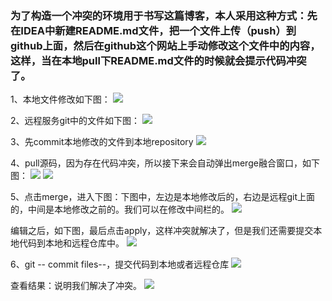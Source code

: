 ### 为了构造一个冲突的环境用于书写这篇博客，本人采用这种方式：先在IDEA中新建README.md文件，把一个文件上传（push）到github上面，然后在github这个网站上手动修改这个文件中的内容，这样，当在本地pull下README.md文件的时候就会提示代码冲突了。

1、本地文件修改如下图：
    ![](http://img.blog.csdn.net/20160822160436245?watermark/2/text/aHR0cDovL2Jsb2cuY3Nkbi5uZXQv/font/5a6L5L2T/fontsize/400/fill/I0JBQkFCMA==/dissolve/70/gravity/Center)

2、远程服务git中的文件如下图：
    ![](http://img.blog.csdn.net/20160822160440757?watermark/2/text/aHR0cDovL2Jsb2cuY3Nkbi5uZXQv/font/5a6L5L2T/fontsize/400/fill/I0JBQkFCMA==/dissolve/70/gravity/Center)

3、先commit本地修改的文件到本地repository
    ![](http://img.blog.csdn.net/20160822160444339?watermark/2/text/aHR0cDovL2Jsb2cuY3Nkbi5uZXQv/font/5a6L5L2T/fontsize/400/fill/I0JBQkFCMA==/dissolve/70/gravity/Center)

4、pull源码，因为存在代码冲突，所以接下来会自动弹出merge融合窗口，如下图：
    ![](http://img.blog.csdn.net/20160822160449448?watermark/2/text/aHR0cDovL2Jsb2cuY3Nkbi5uZXQv/font/5a6L5L2T/fontsize/400/fill/I0JBQkFCMA==/dissolve/70/gravity/Center)
    ![](http://img.blog.csdn.net/20160822160452901?watermark/2/text/aHR0cDovL2Jsb2cuY3Nkbi5uZXQv/font/5a6L5L2T/fontsize/400/fill/I0JBQkFCMA==/dissolve/70/gravity/Center)

5、点击merge，进入下图：下图中，左边是本地修改后的，右边是远程git上面的，中间是本地修改之前的。我们可以在修改中间栏的。
    ![](http://img.blog.csdn.net/20160822160458023?watermark/2/text/aHR0cDovL2Jsb2cuY3Nkbi5uZXQv/font/5a6L5L2T/fontsize/400/fill/I0JBQkFCMA==/dissolve/70/gravity/Center)

编辑之后，如下图，最后点击apply，这样冲突就解决了，但是我们还需要提交本地代码到本地和远程仓库中。
    ![](http://img.blog.csdn.net/20160822160501151?watermark/2/text/aHR0cDovL2Jsb2cuY3Nkbi5uZXQv/font/5a6L5L2T/fontsize/400/fill/I0JBQkFCMA==/dissolve/70/gravity/Center)

6、git -- commit files--，提交代码到本地或者远程仓库
    ![](http://img.blog.csdn.net/20160822160506710?watermark/2/text/aHR0cDovL2Jsb2cuY3Nkbi5uZXQv/font/5a6L5L2T/fontsize/400/fill/I0JBQkFCMA==/dissolve/70/gravity/Center)

查看结果：说明我们解决了冲突。
    ![](http://img.blog.csdn.net/20160822161632413?watermark/2/text/aHR0cDovL2Jsb2cuY3Nkbi5uZXQv/font/5a6L5L2T/fontsize/400/fill/I0JBQkFCMA==/dissolve/70/gravity/Center)
